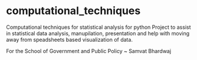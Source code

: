 # computational_techniques
Computational techniques for statistical analysis for python
Project to assist in statistical data analysis, manupilation, presentation and help with moving away from speadsheets based visualization of data. 

For the School of Government and Public Policy
~ Samvat Bhardwaj

